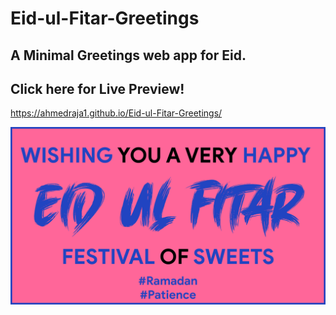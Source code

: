 # Eid-ul-Fitar-Greetings
## A Minimal Greetings web app for Eid.
## Click here for Live Preview!
https://ahmedraja1.github.io/Eid-ul-Fitar-Greetings/


<img src="https://raw.githubusercontent.com/AhmedRaja1/Eid-ul-Fitar-Greetings/master/eid-github.png">
